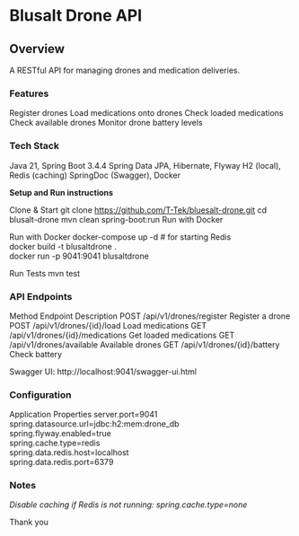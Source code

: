 # Blusalt Drone API

## Overview

A RESTful API for managing drones and medication deliveries.

### Features

Register drones
Load medications onto drones
Check loaded medications
Check available drones
Monitor drone battery levels

### Tech Stack

Java 21, Spring Boot 3.4.4
Spring Data JPA, Hibernate, Flyway
H2 (local), Redis (caching)
SpringDoc (Swagger), Docker

**Setup and Run instructions**

Clone & Start
git clone https://github.com/T-Tek/bluesalt-drone.git
cd blusalt-drone
mvn clean spring-boot:run
Run with Docker

Run with Docker
docker-compose up -d  # for starting Redis  
docker build -t blusaltdrone .  
docker run -p 9041:9041 blusaltdrone  

Run Tests
mvn test


### API Endpoints
Method		Endpoint			            Description
POST	/api/v1/drones/register			    Register a drone
POST	/api/v1/drones/{id}/load		    Load medications
GET 	/api/v1/drones/{id}/medications		Get loaded medications
GET	    /api/v1/drones/available		    Available drones
GET	    /api/v1/drones/{id}/battery		    Check battery


Swagger UI:
http://localhost:9041/swagger-ui.html

### Configuration

Application Properties
server.port=9041  
spring.datasource.url=jdbc:h2:mem:drone_db  
spring.flyway.enabled=true  
spring.cache.type=redis  
spring.data.redis.host=localhost  
spring.data.redis.port=6379  


### Notes
_Disable caching if Redis is not running: spring.cache.type=none_

Thank you